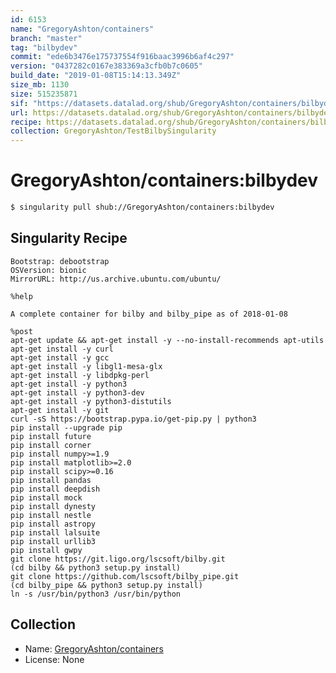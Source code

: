 ```yaml
---
id: 6153
name: "GregoryAshton/containers"
branch: "master"
tag: "bilbydev"
commit: "ede6b3476e175737554f916baac3996b6af4c297"
version: "0437282c0167e383369a3cfb0b7c0605"
build_date: "2019-01-08T15:14:13.349Z"
size_mb: 1130
size: 515235871
sif: "https://datasets.datalad.org/shub/GregoryAshton/containers/bilbydev/2019-01-08-ede6b347-0437282c/0437282c0167e383369a3cfb0b7c0605.simg"
url: https://datasets.datalad.org/shub/GregoryAshton/containers/bilbydev/2019-01-08-ede6b347-0437282c/
recipe: https://datasets.datalad.org/shub/GregoryAshton/containers/bilbydev/2019-01-08-ede6b347-0437282c/Singularity
collection: GregoryAshton/TestBilbySingularity
---
```


# GregoryAshton/containers:bilbydev

```bash
$ singularity pull shub://GregoryAshton/containers:bilbydev
```

## Singularity Recipe

```singularity
Bootstrap: debootstrap
OSVersion: bionic
MirrorURL: http://us.archive.ubuntu.com/ubuntu/

%help

A complete container for bilby and bilby_pipe as of 2018-01-08

%post
apt-get update && apt-get install -y --no-install-recommends apt-utils
apt-get install -y curl
apt-get install -y gcc
apt-get install -y libgl1-mesa-glx
apt-get install -y libdpkg-perl
apt-get install -y python3
apt-get install -y python3-dev
apt-get install -y python3-distutils
apt-get install -y git
curl -sS https://bootstrap.pypa.io/get-pip.py | python3
pip install --upgrade pip
pip install future
pip install corner
pip install numpy>=1.9
pip install matplotlib>=2.0
pip install scipy>=0.16
pip install pandas
pip install deepdish
pip install mock
pip install dynesty
pip install nestle
pip install astropy
pip install lalsuite
pip install urllib3
pip install gwpy
git clone https://git.ligo.org/lscsoft/bilby.git
(cd bilby && python3 setup.py install)
git clone https://github.com/lscsoft/bilby_pipe.git
(cd bilby_pipe && python3 setup.py install)
ln -s /usr/bin/python3 /usr/bin/python
```

## Collection

 - Name: [GregoryAshton/containers](https://github.com/GregoryAshton/containers)
 - License: None

